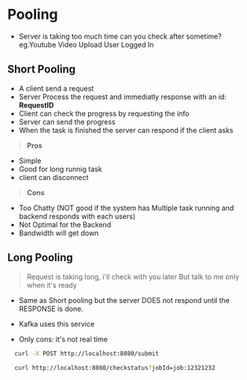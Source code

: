 # Pooling 

- Server is taking too much time can you check after sometime?
    eg.Youtube Video Upload
       User Logged In

## Short Pooling

- A client send a request 
- Server Process the request and immediatly response with an id: **RequestID**
- Client can check the progress by requesting the info
- Server can send the progress 
- When the task is finished the server can respond if the client asks

> **Pros**
  
  - Simple 
  - Good for long runnig task 
  - client can disconnect
  
> **Cons**

  - Too Chatty (NOT good if the system has Multiple task running and backend responds with each users)
  - Not Optimal for the Backend 
  - Bandwidth will get down
  

## Long Pooling

> Request is taking long, i'll check with you later But talk to me only when it's ready

- Same as Short pooling but the server DOES not respond until the RESPONSE is done.
- Kafka uses this service 

- Only cons: it's not real time

```bash
  curl -X POST http://localhost:8080/submit
  
  curl http://localhost:8080/checkstatus?jobId=job:12321232
```
